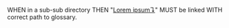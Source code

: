WHEN in a sub-sub directory
THEN "[Lorem ipsum↴][1]" MUST be linked
WITH correct path to glossary.

[1]: ../../../glossary.md#lorem-ipsum
